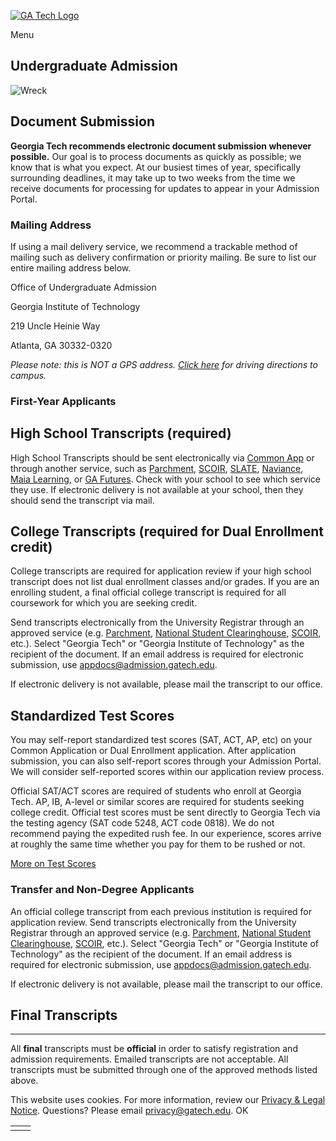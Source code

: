 [![GA Tech Logo](https://admission.gatech.edu/images/gt-logo-oneline-white.svg)](https://admission.gatech.edu/)

Menu

## Undergraduate Admission

![Wreck](https://admission.gatech.edu/images/banners/Wreck1000x300.jpg)

## Document Submission

**Georgia Tech recommends electronic document submission whenever possible.** Our goal is to process documents as quickly as possible; we know that is what you expect. At our busiest times of year, specifically surrounding deadlines, it may take up to two weeks from the time we receive documents for processing for updates to appear in your Admission Portal.

### Mailing Address

If using a mail delivery service, we recommend a trackable method of mailing such as delivery confirmation or priority mailing. Be sure to list our entire mailing address below.

Office of Undergraduate Admission

Georgia Institute of Technology

219 Uncle Heinie Way

Atlanta, GA 30332-0320

_Please note: this is NOT a GPS address. [Click here](http://www.ssc.gatech.edu/directions) for driving directions to campus._

### First-Year Applicants

## High School Transcripts (required)

High School Transcripts should be sent electronically via [Common App](https://www.commonapp.org/explore/georgia-institute-technology) or through another service, such as [Parchment](https://www.parchment.com/order/my-credentials/), [SCOIR](https://www.scoir.com/), [SLATE](https://slate.org/), [Naviance](https://www.naviance.com/), [Maia Learning](https://www.maialearning.com/), or [GA Futures](https://www.gafutures.org/). Check with your school to see which service they use. If electronic delivery is not available at your school, then they should send the transcript via mail.

## College Transcripts (required for Dual Enrollment credit)

College transcripts are required for application review if your high school transcript does not list dual enrollment classes and/or grades. If you are an enrolling student, a final official college transcript is required for all coursework for which you are seeking credit.

Send transcripts electronically from the University Registrar through an approved service (e.g. [Parchment](https://www.parchment.com/order/my-credentials/), [National Student Clearinghouse](https://www.studentclearinghouse.org/), [SCOIR](https://www.scoir.com/), etc.). Select "Georgia Tech" or "Georgia Institute of Technology" as the recipient of the document. If an email address is required for electronic submission, use [appdocs@admission.gatech.edu](mailto:appdocs@admission.gatech.edu).

If electronic delivery is not available, please mail the transcript to our office.

## Standardized Test Scores

You may self-report standardized test scores (SAT, ACT, AP, etc) on your Common Application or Dual Enrollment application. After application submission, you can also self-report scores through your Admission Portal. We will consider self-reported scores within our application review process.

Official SAT/ACT scores are required of students who enroll at Georgia Tech. AP, IB, A-level or similar scores are required for students seeking college credit. Official test scores must be sent directly to Georgia Tech via the testing agency (SAT code 5248, ACT code 0818). We do not recommend paying the expedited rush fee. In our experience, scores arrive at roughly the same time whether you pay for them to be rushed or not.

[More on Test Scores](https://admission.gatech.edu/first-year/standardized-tests)

### Transfer and Non-Degree Applicants

An official college transcript from each previous institution is required for application review. Send transcripts electronically from the University Registrar through an approved service (e.g. [Parchment](https://www.parchment.com/order/my-credentials/), [National Student Clearinghouse](https://www.studentclearinghouse.org/), [SCOIR](https://www.scoir.com/), etc.). Select "Georgia Tech" or "Georgia Institute of Technology" as the recipient of the document. If an email address is required for electronic submission, use [appdocs@admission.gatech.edu](mailto:appdocs@admission.gatech.edu).

If electronic delivery is not available, please mail the transcript to our office.

## Final Transcripts

* * *

All **final** transcripts must be **official** in order to satisfy registration and admission requirements. Emailed transcripts are not acceptable. All transcripts must be submitted through one of the approved methods listed above.

This website uses cookies. For more information, review our [Privacy & Legal Notice](https://www.gatech.edu/privacy). Questions? Please email [privacy@gatech.edu](mailto:privacy@gatech.edu).
OK

|     |     |
| --- | --- |
|  |  |